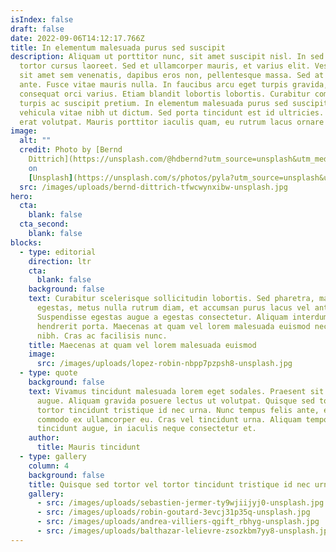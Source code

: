 ```yaml
---
isIndex: false
draft: false
date: 2022-09-06T14:12:17.766Z
title: In elementum malesuada purus sed suscipit
description: Aliquam ut porttitor nunc, sit amet suscipit nisl. In sed est vitae
  tortor cursus laoreet. Sed et ullamcorper mauris, et varius elit. Vestibulum
  sit amet sem venenatis, dapibus eros non, pellentesque massa. Sed at fringilla
  ante. Fusce vitae mauris nulla. In faucibus arcu eget turpis gravida, ut
  consequat orci varius. Etiam blandit lobortis lobortis. Curabitur commodo
  turpis ac suscipit pretium. In elementum malesuada purus sed suscipit. Duis
  vehicula vitae nibh ut dictum. Sed porta tincidunt est id ultricies. Aliquam
  erat volutpat. Mauris porttitor iaculis quam, eu rutrum lacus ornare id.
image:
  alt: ""
  credit: Photo by [Bernd
    Dittrich](https://unsplash.com/@hdbernd?utm_source=unsplash&utm_medium=referral&utm_content=creditCopyText)
    on
    [Unsplash](https://unsplash.com/s/photos/pyla?utm_source=unsplash&utm_medium=referral&utm_content=creditCopyText)
  src: /images/uploads/bernd-dittrich-tfwcwynxibw-unsplash.jpg
hero:
  cta:
    blank: false
  cta_second:
    blank: false
blocks:
  - type: editorial
    direction: ltr
    cta:
      blank: false
    background: false
    text: Curabitur scelerisque sollicitudin lobortis. Sed pharetra, massa eu varius
      egestas, metus nulla rutrum diam, et accumsan purus lacus vel ante.
      Suspendisse egestas augue a egestas consectetur. Aliquam interdum
      hendrerit porta. Maecenas at quam vel lorem malesuada euismod nec vel
      nibh. Cras ac facilisis nunc.
    title: Maecenas at quam vel lorem malesuada euismod
    image:
      src: /images/uploads/lopez-robin-nbpp7pzpsh8-unsplash.jpg
  - type: quote
    background: false
    text: Vivamus tincidunt malesuada lorem eget sodales. Praesent sit amet risus
      augue. Aliquam gravida posuere lectus ut volutpat. Quisque sed tortor vel
      tortor tincidunt tristique id nec urna. Nunc tempus felis ante, eget
      commodo ex ullamcorper eu. Cras vel tincidunt urna. Aliquam tempor
      tincidunt augue, in iaculis neque consectetur et.
    author:
      title: Mauris tincidunt
  - type: gallery
    column: 4
    background: false
    title: Quisque sed tortor vel tortor tincidunt tristique id nec urna.
    gallery:
      - src: /images/uploads/sebastien-jermer-ty9wjiijyj0-unsplash.jpg
      - src: /images/uploads/robin-goutard-3evcj31p35q-unsplash.jpg
      - src: /images/uploads/andrea-villiers-qgift_rbhyg-unsplash.jpg
      - src: /images/uploads/balthazar-lelievre-zsozkbm7yy8-unsplash.jpg
---
```

